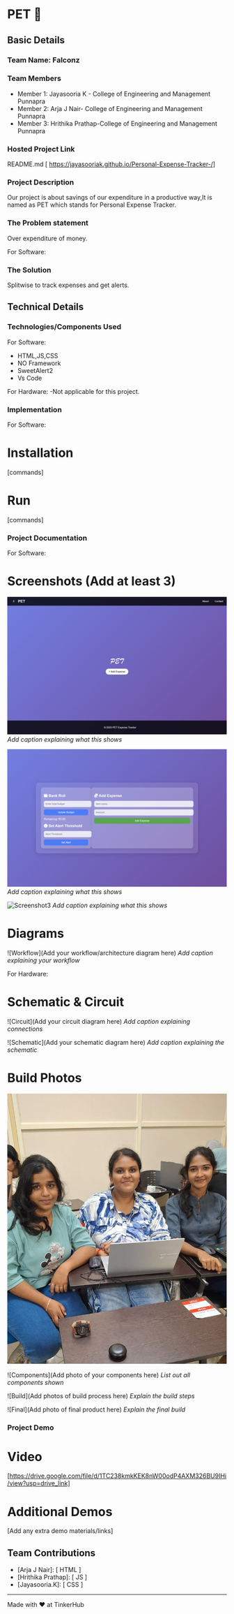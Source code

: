 # PET 🎯


## Basic Details
### Team Name: Falconz


### Team Members
- Member 1: Jayasooria K - College of Engineering and Management Punnapra
- Member 2: Arja J Nair- College of Engineering and Management Punnapra
- Member 3: Hrithika Prathap-College of Engineering and Management Punnapra

### Hosted Project Link
README.md
[ https://jayasooriak.github.io/Personal-Expense-Tracker-/]

### Project Description
Our project is about savings of our expenditure in a productive way,It is named as PET which stands for Personal Expense Tracker.

### The Problem statement
Over expenditure of money.

For Software:
### The Solution
Splitwise to track expenses and get alerts.
## Technical Details
### Technologies/Components Used
For Software:
- HTML,JS,CSS
- NO Framework
- SweetAlert2
- Vs Code 

For Hardware:
-Not applicable for this project.

### Implementation
For Software:
# Installation
[commands]

# Run
[commands]

### Project Documentation
For Software:

# Screenshots (Add at least 3)
![Screenshot1](./screenshots/Screenshot%20(9).png)
*Add caption explaining what this shows*

![Screenshot2](./screenshots/Screenshot%20(10).png)
*Add caption explaining what this shows*

![Screenshot3](./screenshots/Screenshot%20(11).png)
*Add caption explaining what this shows*

# Diagrams
![Workflow](Add your workflow/architecture diagram here)
*Add caption explaining your workflow*

For Hardware:

# Schematic & Circuit
![Circuit](Add your circuit diagram here)
*Add caption explaining connections*

![Schematic](Add your schematic diagram here)
*Add caption explaining the schematic*

# Build Photos
![Falconz](Falconz.jpeg)


![Components](Add photo of your components here)
*List out all components shown*

![Build](Add photos of build process here)
*Explain the build steps*

![Final](Add photo of final product here)
*Explain the final build*

### Project Demo
# Video
[https://drive.google.com/file/d/1TC238kmkKEK8nW00odP4AXM326BU9IHi/view?usp=drive_link]


# Additional Demos
[Add any extra demo materials/links]

## Team Contributions
- [Arja J Nair]: [ HTML ]
- [Hrithika Prathap]: [ JS ]
- [Jayasooria.K]: [ CSS ]

---
Made with ❤️ at TinkerHub
